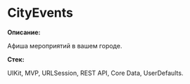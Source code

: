 # CityEvents

**Описание:**

Афиша мероприятий в вашем городе.

**Стек:**

UIKit, MVP, URLSession, REST API, Core Data, UserDefaults.
